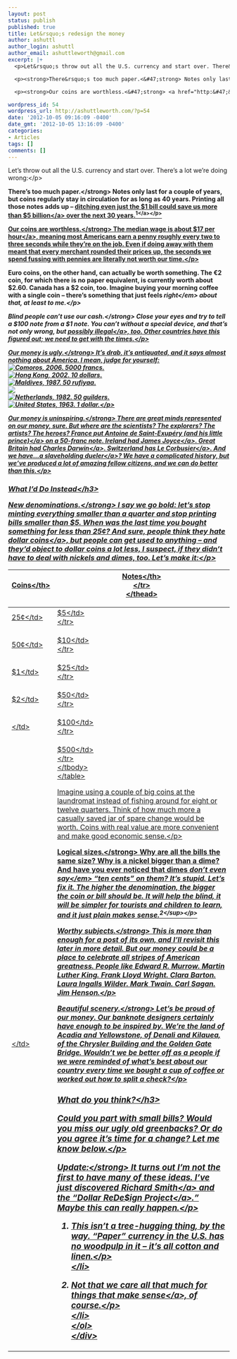 ```yaml
---
layout: post
status: publish
published: true
title: Let&rsquo;s redesign the money
author: ashuttl
author_login: ashuttl
author_email: ashuttleworth@gmail.com
excerpt: |+
  <p>Let&rsquo;s throw out all the U.S. currency and start over. There&rsquo;s a lot we&rsquo;re doing wrong:<&#47;p>

  <p><strong>There&rsquo;s too much paper.<&#47;strong> Notes only last for a couple of years, but coins regularly stay in circulation for as long as 40 years. Printing all those notes adds up &ndash; <a href="http:&#47;&#47;www.gao.gov&#47;new.items&#47;d11281.pdf" title="GAO Report: Replacing the $1 Note with a $1 Coin Would Provide a Financial Benefit to the Government">ditching even just the $1 bill could save us more than $5 billion<&#47;a> over the next 30 years.<sup id="fnref:1">1<&#47;a><&#47;p>

  <p><strong>Our coins are worthless.<&#47;strong> <a href="http:&#47;&#47;www.bls.gov&#47;oes&#47;current&#47;oes_nat.htm#00-0000" title="May 2011 National Occupational Employment and Wage Estimates">The median wage is about $17 per hour<&#47;a>, meaning most Americans earn a penny roughly every two to three seconds while they&rsquo;re on the job. Even if doing away with them meant that every merchant rounded their prices up, the seconds we spend fussing with pennies are literally not worth our time.<&#47;p>

wordpress_id: 54
wordpress_url: http://ashuttleworth.com/?p=54
date: '2012-10-05 09:16:09 -0400'
date_gmt: '2012-10-05 13:16:09 -0400'
categories:
- Articles
tags: []
comments: []
---
```

<p>Let&rsquo;s throw out all the U.S. currency and start over. There&rsquo;s a lot we&rsquo;re doing wrong:<&#47;p></p>
<p><strong>There&rsquo;s too much paper.<&#47;strong> Notes only last for a couple of years, but coins regularly stay in circulation for as long as 40 years. Printing all those notes adds up &ndash; <a href="http:&#47;&#47;www.gao.gov&#47;new.items&#47;d11281.pdf" title="GAO Report: Replacing the $1 Note with a $1 Coin Would Provide a Financial Benefit to the Government">ditching even just the $1 bill could save us more than $5 billion<&#47;a> over the next 30 years.<sup id="fnref:1">1<&#47;a><&#47;p></p>
<p><strong>Our coins are worthless.<&#47;strong> <a href="http:&#47;&#47;www.bls.gov&#47;oes&#47;current&#47;oes_nat.htm#00-0000" title="May 2011 National Occupational Employment and Wage Estimates">The median wage is about $17 per hour<&#47;a>, meaning most Americans earn a penny roughly every two to three seconds while they&rsquo;re on the job. Even if doing away with them meant that every merchant rounded their prices up, the seconds we spend fussing with pennies are literally not worth our time.<&#47;p></p>
<p><a id="more"></a><a id="more-54"></a></p>
<p>Euro coins, on the other hand, can actually be worth something. The &euro;2 coin, for which there is no paper equivalent, is currently worth about $2.60. Canada has a $2 coin, too. Imagine buying your morning coffee with a single coin &ndash; there&rsquo;s something that just feels <em>right<&#47;em> about that, at least to me.<&#47;p></p>
<p><strong>Blind people can&rsquo;t use our cash.<&#47;strong> Close your eyes and try to tell a $100 note from a $1 note. You can&rsquo;t without a special device, and that&rsquo;s not only wrong, but <a href="http:&#47;&#47;www.ada.gov&#47;" title="U.S. Department of Justice: Americans with Disabilities Act">possibly illegal<&#47;a>, too. Other countries have this figured out; we need to get with the times.<&#47;p></p>
<p><strong>Our money is ugly.<&#47;strong> It&rsquo;s drab, it&rsquo;s antiquated, and it says almost nothing about America. I mean, judge for yourself:<br />
<img class="" src="..&#47;..&#47;..&#47;images&#47;2012&#47;banknote-comoros-5000.jpeg" title="Comoros, 2006. 5000 francs." &#47;><br />
<img class="" src="..&#47;..&#47;..&#47;images&#47;2012&#47;banknote-hongkong-10.jpeg" title="Hong Kong, 2002. 10 dollars." &#47;><br />
<img class="" src="..&#47;..&#47;..&#47;images&#47;2012&#47;banknote-maldives-50.jpeg" title="Maldives, 1987. 50 rufiyaa." &#47;><br />
<img class="" src="..&#47;..&#47;..&#47;images&#47;2012&#47;banknote-netherlands-50.jpeg" &#47;><br />
<img class="" src="..&#47;..&#47;..&#47;images&#47;2012&#47;banknote-netherlands-50-reverse.jpeg" title="Netherlands, 1982. 50 guilders." &#47;><br />
<img class="" src="..&#47;..&#47;..&#47;images&#47;2012&#47;banknote-us-1.jpg" title="United States, 1963. 1 dollar." &#47;><&#47;p></p>
<p><strong>Our money is uninspiring.<&#47;strong> There are great minds represented on our money, sure. But where are the scientists? The explorers? The artists? The heroes? France put <a href="http:&#47;&#47;banknoteworld.com&#47;banknote&#47;france&#47;50%20Francs&#47;14257">Antoine de Saint-Exup&eacute;ry (and his little prince)<&#47;a> on a 50-franc note. Ireland had <a href="http:&#47;&#47;banknoteworld.com&#47;banknote&#47;search&#47;10%20Pounds&#47;15970">James Joyce<&#47;a>. Great Britain had <a href="http:&#47;&#47;banknoteworld.com&#47;banknote&#47;search&#47;10%20Pounds&#47;25349">Charles Darwin<&#47;a>. Switzerland has <a href="http:&#47;&#47;banknoteworld.com&#47;banknote&#47;switzerland&#47;10%20Francs&#47;18799">Le Corbusier<&#47;a>. And we have&hellip;<a href="http:&#47;&#47;en.wikipedia.org&#47;wiki&#47;Andrew_Jackson">a slaveholding dueler<&#47;a>? We have a complicated history, but we&rsquo;ve produced a lot of amazing fellow citizens, and we can do better than this.<&#47;p></p>
<h3 id="what-id-do-instead">What I&rsquo;d Do Instead<&#47;h3></p>
<p><strong>New denominations.<&#47;strong> I say we go bold: let&rsquo;s stop minting everything smaller than a quarter and stop printing bills smaller than $5. When was the last time you bought something for less than 25&cent;? And sure, <a href="http:&#47;&#47;www.npr.org&#47;2011&#47;06&#47;28&#47;137394348&#47;-1-billion-that-nobody-wants">people think they hate dollar coins<&#47;a>, but people can get used to anything &ndash; and they&rsquo;d object to dollar coins a lot less, I suspect, if they didn&rsquo;t have to deal with nickels and dimes, too. Let&rsquo;s make it:<&#47;p></p>
<table>
<thead>
<tr>
<th>Coins<&#47;th></p>
<th>Notes<&#47;th><br />
    <&#47;tr><br />
  <&#47;thead></p>
<tbody>
<tr>
<td>25&cent;<&#47;td></p>
<td>$5<&#47;td><br />
    <&#47;tr></p>
<tr>
<td>50&cent;<&#47;td></p>
<td>$10<&#47;td><br />
    <&#47;tr></p>
<tr>
<td>$1<&#47;td></p>
<td>$25<&#47;td><br />
    <&#47;tr></p>
<tr>
<td>$2<&#47;td></p>
<td>$50<&#47;td><br />
    <&#47;tr></p>
<tr>
<td> <&#47;td></p>
<td>$100<&#47;td><br />
    <&#47;tr></p>
<tr>
<td> <&#47;td></p>
<td>$500<&#47;td><br />
    <&#47;tr><br />
  <&#47;tbody><br />
<&#47;table></p>
<p>Imagine using a couple of big coins at the laundromat instead of fishing around for eight or twelve quarters. Think of how much more a casually saved jar of spare change would be worth. Coins with real value are more convenient and make good economic sense.<&#47;p></p>
<p><strong>Logical sizes.<&#47;strong> Why are all the bills the same size? Why is a nickel bigger than a dime? And have you ever noticed that dimes <em>don&rsquo;t even say<&#47;em> &ldquo;ten cents&rdquo; on them? It&rsquo;s stupid. Let&rsquo;s fix it. The higher the denomination, the bigger the coin or bill should be. It will help the blind, it will be simpler for tourists and children to learn, and it just plain makes sense.<sup id="fnref:2">2<&#47;sup><&#47;p></p>
<p><strong>Worthy subjects.<&#47;strong> This is more than enough for a post of its own, and I&rsquo;ll revisit this later in more detail. But our money could be a place to celebrate all stripes of American greatness. People like Edward R. Murrow. Martin Luther King. Frank Lloyd Wright. Clara Barton. Laura Ingalls Wilder. Mark Twain. Carl Sagan. Jim Henson.<&#47;p></p>
<p><strong>Beautiful scenery.<&#47;strong> Let&rsquo;s be proud of our money. Our banknote designers certainly have enough to be inspired by. We&rsquo;re the land of Acadia and Yellowstone, of Denali and Kilauea, of the Chrysler Building and the Golden Gate Bridge. Wouldn&rsquo;t we be better off as a people if we were reminded of what&rsquo;s best about our country every time we bought a cup of coffee or worked out how to split a check?<&#47;p></p>
<h3 id="what-do-you-think">What do you think?<&#47;h3></p>
<p>Could you part with small bills? Would you miss our ugly old greenbacks? Or do you agree it&rsquo;s time for a change? Let me know below.<&#47;p></p>
<p><strong>Update:<&#47;strong> It turns out I&rsquo;m not the first to have many of these ideas. I&rsquo;ve just discovered <a href="http:&#47;&#47;www.nytimes.com&#47;roomfordebate&#47;2012&#47;04&#47;04&#47;bringing-dollars-and-cents-into-this-century&#47;redesigning-dollar-bills-and-the-american-brand">Richard Smith<&#47;a> and the &ldquo;<a href="http:&#47;&#47;richardsmith.posterous.com&#47;">Dollar ReDe$ign Project<&#47;a>.&rdquo; Maybe this can really happen.<&#47;p></p>
<p><!-- ### Why Bother With Real Money?</p>
<p>Why bother with physical currency instead of devising an all-electronic system? It's certainly coming. Hong Kong's contactless Octopus card, created in 1997 for their subway system, has [grown][octopus] into an internationally accepted method of payment at parking garages, gas stations, supermarkets, restaurants, and more, and it's only a matter of time before a similar system becomes widely used here. More sophisticated systems that completely replace physical currency are possible down the line. --></p>
<div class="footnotes">
<ol>
<li id="fn:1">
<p>This isn&rsquo;t a tree-hugging thing, by the way. &ldquo;Paper&rdquo; currency in the U.S. has no woodpulp in it &ndash; it&rsquo;s all cotton and linen.<&#47;p><br />
    <&#47;li></p>
<li id="fn:2">
<p>Not that we care all that much for <a href="http:&#47;&#47;en.wikipedia.org&#47;wiki&#47;Metric_system">things that make sense<&#47;a>, of course.<&#47;p><br />
    <&#47;li><br />
  <&#47;ol><br />
<&#47;div></p>
